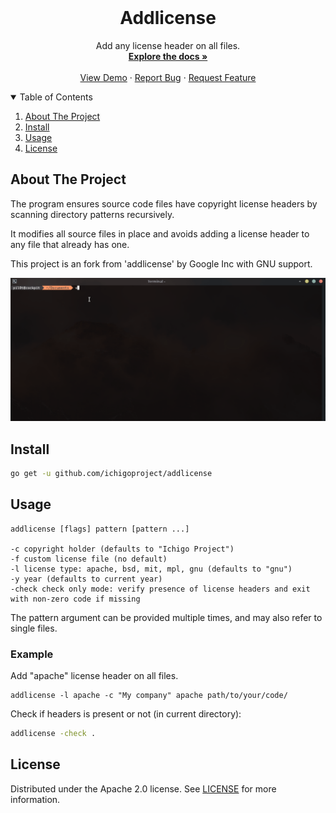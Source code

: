 <!--
	This file is part of Ichigo.

	Ichigo is free software: you can redistribute it and/or modify
	it under the terms of the GNU General Public License as published by
	the Free Software Foundation, either version 3 of the License, or
	(at your option) any later version.

	Ichigo is distributed in the hope that it will be useful,
	but WITHOUT ANY WARRANTY; without even the implied warranty of
	MERCHANTABILITY or FITNESS FOR A PARTICULAR PURPOSE.  See the
	GNU General Public License for more details.

	You should have received a copy of the GNU General Public License
	along with Ichigo.  If not, see <https://www.gnu.org/licenses/>.
-->

<!-- PROJECT LOGO -->
<br />
<p align="center">
  <h1 align="center">Addlicense</h3>

  <p align="center">
    Add any license header on all files.
    <br />
    <a href="https://github.com/ichigoproject/addlicense"><strong>Explore the docs »</strong></a>
    <br />
    <br />
    <a href="https://github.com/ichigoproject/addlicense">View Demo</a>
    ·
    <a href="https://github.com/ichigoproject/addlicense/issues">Report Bug</a>
    ·
    <a href="https://github.com/ichigoproject/addlicense/issues">Request Feature</a>
  </p>
</p>

<!-- TABLE OF CONTENTS -->
<details open="open">
  <summary>Table of Contents</summary>
  <ol>
    <li>
      <a href="#about-the-project">About The Project</a></li>
    <li><a href="#install">Install</a></li>
    <li><a href="#usage">Usage</a></li>
    <li><a href="#License">License</a></li>
  </ol>
</details>

## About The Project

The program ensures source code files have copyright license headers
by scanning directory patterns recursively.

It modifies all source files in place and avoids adding a license header
to any file that already has one.

This project is an fork from 'addlicense' by Google Inc with GNU support.

![](asserts/gif/addlicense-example.gif)
## Install
```bash
go get -u github.com/ichigoproject/addlicense
```

## Usage
```
addlicense [flags] pattern [pattern ...]

-c copyright holder (defaults to "Ichigo Project")
-f custom license file (no default)
-l license type: apache, bsd, mit, mpl, gnu (defaults to "gnu")
-y year (defaults to current year)
-check check only mode: verify presence of license headers and exit with non-zero code if missing
```
The pattern argument can be provided multiple times, and may also refer
to single files.

### Example
Add "apache" license header on all files.
```
addlicense -l apache -c "My company" apache path/to/your/code/
```

Check if headers is present or not (in current directory):
```bash
addlicense -check .
```

## License
Distributed under the Apache 2.0 license. See [LICENSE](https://github.com/ichigoproject/addlicense/blob/main/LICENSE) for more information.